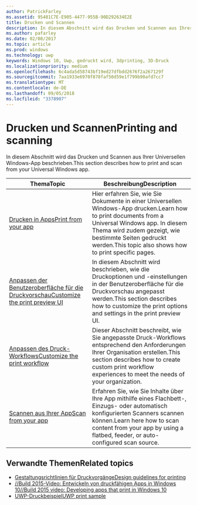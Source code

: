 ```yaml
---
author: PatrickFarley
ms.assetid: 95481C7E-E905-4477-955B-90D292634E2E
title: Drucken und Scannen
description: In diesem Abschnitt wird das Drucken und Scannen aus Ihrer Universellen Windows-App beschrieben.
ms.author: pafarley
ms.date: 02/08/2017
ms.topic: article
ms.prod: windows
ms.technology: uwp
keywords: Windows 10, Uwp, gedruckt wird, 3dprinting, 3D-Druck
ms.localizationpriority: medium
ms.openlocfilehash: 6c4ada5d58743bf19ed27dfbdd2676f2a267129f
ms.sourcegitcommit: 7aa1933e6970f878faf50d59e1f799b90afd7cc7
ms.translationtype: MT
ms.contentlocale: de-DE
ms.lasthandoff: 09/05/2018
ms.locfileid: "3378907"
---
```

# <a name="printing-and-scanning"></a><span data-ttu-id="a2068-104">Drucken und Scannen</span><span class="sxs-lookup"><span data-stu-id="a2068-104">Printing and scanning</span></span>


<span data-ttu-id="a2068-105">In diesem Abschnitt wird das Drucken und Scannen aus Ihrer Universellen Windows-App beschrieben.</span><span class="sxs-lookup"><span data-stu-id="a2068-105">This section describes how to print and scan from your Universal Windows app.</span></span>

| <span data-ttu-id="a2068-106">Thema</span><span class="sxs-lookup"><span data-stu-id="a2068-106">Topic</span></span> | <span data-ttu-id="a2068-107">Beschreibung</span><span class="sxs-lookup"><span data-stu-id="a2068-107">Description</span></span> | 
|-------|-------------|
| [<span data-ttu-id="a2068-108">Drucken in Apps</span><span class="sxs-lookup"><span data-stu-id="a2068-108">Print from your app</span></span>](print-from-your-app.md) | <span data-ttu-id="a2068-109">Hier erfahren Sie, wie Sie Dokumente in einer Universellen Windows-App drucken.</span><span class="sxs-lookup"><span data-stu-id="a2068-109">Learn how to print documents from a Universal Windows app.</span></span> <span data-ttu-id="a2068-110">In diesem Thema wird zudem gezeigt, wie bestimmte Seiten gedruckt werden.</span><span class="sxs-lookup"><span data-stu-id="a2068-110">This topic also shows how to print specific pages.</span></span> |
| [<span data-ttu-id="a2068-111">Anpassen der Benutzeroberfläche für die Druckvorschau</span><span class="sxs-lookup"><span data-stu-id="a2068-111">Customize the print preview UI</span></span>](customize-the-print-preview-ui.md) | <span data-ttu-id="a2068-112">In diesem Abschnitt wird beschrieben, wie die Druckoptionen und -einstellungen in der Benutzeroberfläche für die Druckvorschau angepasst werden.</span><span class="sxs-lookup"><span data-stu-id="a2068-112">This section describes how to customize the print options and settings in the print preview UI.</span></span> |
| [<span data-ttu-id="a2068-113">Anpassen des Druck-Workflows</span><span class="sxs-lookup"><span data-stu-id="a2068-113">Customize the print workflow</span></span>](print-workflow-customize.md) | <span data-ttu-id="a2068-114">Dieser Abschnitt beschreibt, wie Sie angepasste Druck-Workflows entsprechend den Anforderungen Ihrer Organisation erstellen.</span><span class="sxs-lookup"><span data-stu-id="a2068-114">This section describes how to create custom print workflow experiences to meet the needs of your organization.</span></span>  |
| [<span data-ttu-id="a2068-115">Scannen aus Ihrer App</span><span class="sxs-lookup"><span data-stu-id="a2068-115">Scan from your app</span></span>](scan-from-your-app.md) | <span data-ttu-id="a2068-116">Erfahren Sie, wie Sie Inhalte über Ihre App mithilfe eines Flachbett-, Einzugs- oder automatisch konfigurierten Scanners scannen können.</span><span class="sxs-lookup"><span data-stu-id="a2068-116">Learn here how to scan content from your app by using a flatbed, feeder, or auto-configured scan source.</span></span>|

## <a name="related-topics"></a><span data-ttu-id="a2068-117">Verwandte Themen</span><span class="sxs-lookup"><span data-stu-id="a2068-117">Related topics</span></span>

* [<span data-ttu-id="a2068-118">Gestaltungsrichtlinien für Druckvorgänge</span><span class="sxs-lookup"><span data-stu-id="a2068-118">Design guidelines for printing</span></span>](https://msdn.microsoft.com/library/windows/apps/Hh868178)
* [<span data-ttu-id="a2068-119">//Build 2015-Video: Entwickeln von druckfähigen Apps in Windows 10</span><span class="sxs-lookup"><span data-stu-id="a2068-119">//Build 2015 video: Developing apps that print in Windows 10</span></span>](https://channel9.msdn.com/Events/Build/2015/2-94)
* [<span data-ttu-id="a2068-120">UWP-Druckbeispiel</span><span class="sxs-lookup"><span data-stu-id="a2068-120">UWP print sample</span></span>](http://go.microsoft.com/fwlink/p/?LinkId=619984)
 

